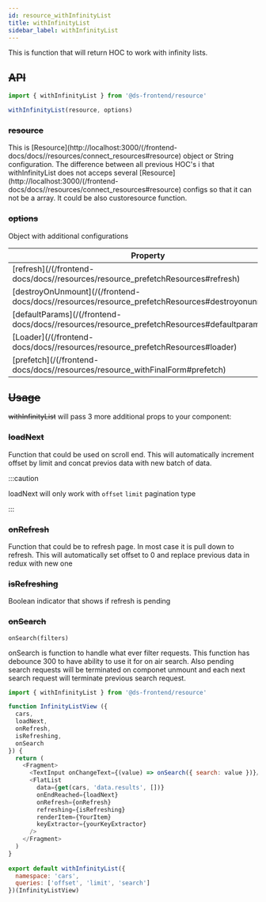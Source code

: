 ```yaml
---
id: resource_withInfinityList
title: withInfinityList
sidebar_label: withInfinityList
---
```


This is function that will return HOC to work with infinity lists. 


## ~~API~~
```javascript
import { withInfinityList } from '@ds-frontend/resource'

withInfinityList(resource, options)
```


### ~~resource~~

This is [Resource](http://localhost:3000/(/frontend-docs/docs//resources/connect_resources#resource) object or String configuration.
The difference between all previous HOC's i that withInfinityList does not acceps several [Resource](http://localhost:3000/(/frontend-docs/docs//resources/connect_resources#resource) configs so that it can not be a array.
It could be also custoresource function.


### ~~options~~

Object with additional configurations

|  Property          |      type             |      Default  |
| -------------------| --------------------- | --------------|
|   [refresh](/(/frontend-docs/docs//resources/resource_prefetchResources#refresh)          | Boolean               | true          |
|   [destroyOnUnmount](/(/frontend-docs/docs//resources/resource_prefetchResources#destroyonunmount) | Boolean               | true          | 
|   [defaultParams](/(/frontend-docs/docs//resources/resource_prefetchResources#defaultparams)    | Object                | null          | 
|   [Loader](/(/frontend-docs/docs//resources/resource_prefetchResources#loader)           | React Element         |               | 
|   [prefetch](/(/frontend-docs/docs//resources/resource_withFinalForm#prefetch)          | Boolean        |        true       | 

## ~~Usage~~
~~withInfinityList~~ will pass 3 more additional props to your component:

### ~~loadNext~~ 
Function that could be used on scroll end.
This will automatically increment offset by limit and concat previos data with new batch of data.

:::caution

loadNext will only work with `offset` `limit` pagination type

:::
### ~~onRefresh~~ 
Function that could be to refresh page. In most case it is pull down to refresh.
This will automatically set offset to 0 and replace previous data in redux with new one
### ~~isRefreshing~~ 
Boolean indicator that shows if refresh is pending
### ~~onSearch~~ 
```
onSearch(filters)
```
onSearch is function to handle what ever filter requests.
This function has debounce 300 to have ability to use it for on air search.
Also pending search requests will be terminated on componet unmount and each next search request will terminate previous search request.

```javascript
import { withInfinityList } from '@ds-frontend/resource'

function InfinityListView ({
  cars,
  loadNext,
  onRefresh,
  isRefreshing,
  onSearch
}) {
  return (
    <Fragment>
      <TextInput onChangeText={(value) => onSearch({ search: value })}/>
      <FlatList
        data={get(cars, 'data.results', [])}
        onEndReached={loadNext}
        onRefresh={onRefresh}
        refreshing={isRefreshing}
        renderItem={YourItem}
        keyExtractor={yourKeyExtractor}
      />
    </Fragment>
  )
}
    
export default withInfinityList({
  namespace: 'cars',
  queries: ['offset', 'limit', 'search']
})(InfinityListView)

```
